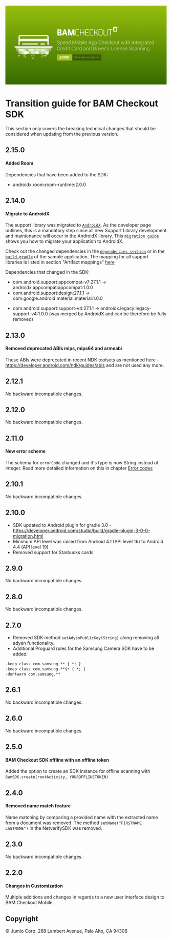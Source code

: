 ![BAM Checkout](images/bam_checkout.png)

# Transition guide for BAM Checkout SDK

This section only covers the breaking technical changes that should be considered when updating from the previous version.

## 2.15.0
#### Added Room
Dependencies that have been added to the SDK:
+ androidx.room:room-runtime:2.0.0  

## 2.14.0
#### Migrate to AndroidX
The support library was migrated to [`AndroidX`](https://developer.android.com/jetpack/androidx/). As the developer page outlines, this is a mandatory step since all new Support Library development and maintenance will occur in the AndroidX library. This [`migration guide`](https://developer.android.com/jetpack/androidx/migrate) shows you how to migrate your application to AndroidX.

Check out the changed dependencies in the  [`dependencies section`](https://github.com/Jumio/mobile-sdk-android/blob/master/docs/integration_netverify-fastfill.md#dependencies) or in the [`build.gradle`](https://github.com/Jumio/mobile-sdk-android/blob/master/sample/JumioMobileSample/build.gradle) of the sample application.
The mapping for all support libraries is listed in section "Artifact mappings" [here](https://developer.android.com/jetpack/androidx/migrate)

Dependencies that changed in the SDK:
+ com.android.support:appcompat-v7:27.1.1 -> androidx.appcompat:appcompat:1.0.0
+ com.android.support:design:27.1.1 -> com.google.android.material:material:1.0.0
- com.android.support:support-v4:27.1.1 -> androidx.legacy:legacy-support-v4:1.0.0 (was merged by AndroidX and can be therefore be fully removed)

## 2.13.0
#### Removed deprecated ABIs mips, mips64 and armeabi
These ABIs were deprecated in recent NDK toolsets as mentioned here - https://developer.android.com/ndk/guides/abis and are not used any more.

## 2.12.1
No backward incompatible changes.

## 2.12.0
No backward incompatible changes.

## 2.11.0
#### New error scheme
The schema for `errorCode` changed and it's type is now String instead of Integer.
Read more detailed information on this in chapter [Error codes](/docs/integration_bam-checkout.md#error-codes)

## 2.10.1
No backward incompatible changes.

## 2.10.0
* SDK updated to Android plugin for gradle 3.0 - https://developer.android.com/studio/build/gradle-plugin-3-0-0-migration.html
* Minimum API level was raised from Android 4.1 (API level 16) to Android 4.4 (API level 19)
* Removed support for Starbucks cards

## 2.9.0
No backward incompatible changes.

## 2.8.0
No backward incompatible changes.

## 2.7.0
* Removed SDK method `setAdyenPublicKey(String)` along removing all adyen functionality.
* Additional Proguard rules for the Samsung Camera SDK have to be added:
```
-keep class com.samsung.** { *; }
-keep class com.samsung.**$* { *; }
-dontwarn com.samsung.**
```

## 2.6.1
No backward incompatible changes.

## 2.6.0
No backward incompatible changes.

## 2.5.0

#### BAM Checkout SDK offline with an offline token
Added the option to create an SDK instance for offline scanning with `BamSDK.create(rootActivity, YOUROFFLINETOKEN)`

## 2.4.0
#### Removed name match feature
Name matching by comparing a provided name with the extracted name from a document was removed. The method `setName("FIRSTNAME LASTNAME")` in the NetverifySDK was removed.

## 2.3.0
No backward incompatible changes.

## 2.2.0
#### Changes in Customization
Multiple additions and changes in regards to a new user interface design to BAM Checkout Mobile


## Copyright

&copy; Jumio Corp. 268 Lambert Avenue, Palo Alto, CA 94306
